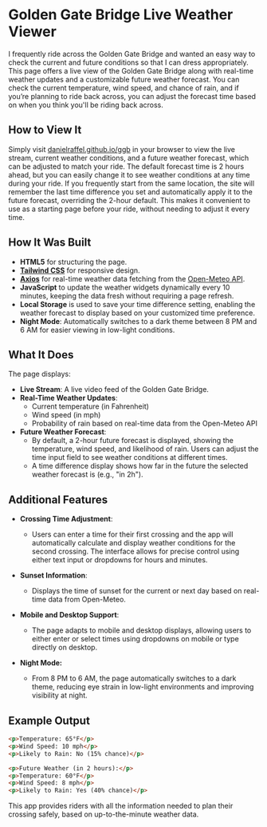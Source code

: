 # Golden Gate Bridge Live Weather Viewer

I frequently ride across the Golden Gate Bridge and wanted an easy way to check the current and future conditions so that I can dress appropriately. This page offers a live view of the Golden Gate Bridge along with real-time weather updates and a customizable future weather forecast. You can check the current temperature, wind speed, and chance of rain, and if you’re planning to ride back across, you can adjust the forecast time based on when you think you'll be riding back across.

## How to View It

Simply visit [danielraffel.github.io/ggb](https://danielraffel.github.io/ggb) in your browser to view the live stream, current weather conditions, and a future weather forecast, which can be adjusted to match your ride. The default forecast time is 2 hours ahead, but you can easily change it to see weather conditions at any time during your ride. If you frequently start from the same location, the site will remember the last time difference you set and automatically apply it to the future forecast, overriding the 2-hour default. This makes it convenient to use as a starting page before your ride, without needing to adjust it every time.

## How It Was Built

- **HTML5** for structuring the page.
- **[Tailwind CSS](https://tailwindcss.com)** for responsive design.
- **[Axios](https://axios-http.com/docs/intro)** for real-time weather data fetching from the [Open-Meteo API](https://open-meteo.com/en/docs).
- **JavaScript** to update the weather widgets dynamically every 10 minutes, keeping the data fresh without requiring a page refresh.
- **Local Storage** is used to save your time difference setting, enabling the weather forecast to display based on your customized time preference.
- **Night Mode**: Automatically switches to a dark theme between 8 PM and 6 AM for easier viewing in low-light conditions.

## What It Does

The page displays:

- **Live Stream**: A live video feed of the Golden Gate Bridge.
- **Real-Time Weather Updates**: 
  - Current temperature (in Fahrenheit)
  - Wind speed (in mph)
  - Probability of rain based on real-time data from the Open-Meteo API
- **Future Weather Forecast**: 
  - By default, a 2-hour future forecast is displayed, showing the temperature, wind speed, and likelihood of rain. Users can adjust the time input field to see weather conditions at different times.
  - A time difference display shows how far in the future the selected weather forecast is (e.g., "in 2h").

## Additional Features

- **Crossing Time Adjustment**: 
  - Users can enter a time for their first crossing and the app will automatically calculate and display weather conditions for the second crossing. The interface allows for precise control using either text input or dropdowns for hours and minutes.
  
- **Sunset Information**: 
  - Displays the time of sunset for the current or next day based on real-time data from Open-Meteo.

- **Mobile and Desktop Support**: 
  - The page adapts to mobile and desktop displays, allowing users to either enter or select times using dropdowns on mobile or type directly on desktop.
 
- **Night Mode:**
  - From 8 PM to 6 AM, the page automatically switches to a dark theme, reducing eye strain in low-light environments and improving visibility at night.
  
## Example Output

```html
<p>Temperature: 65°F</p>
<p>Wind Speed: 10 mph</p>
<p>Likely to Rain: No (15% chance)</p>

<p>Future Weather (in 2 hours):</p>
<p>Temperature: 60°F</p>
<p>Wind Speed: 8 mph</p>
<p>Likely to Rain: Yes (40% chance)</p>
```

This app provides riders with all the information needed to plan their crossing safely, based on up-to-the-minute weather data.
